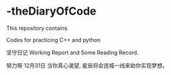 # -theDiaryOfCode

This repository contains

Codes for practicing C++ and python

坚守日记 Working Report and Some Reading Record.

努力呀 12月31日
当你真心渴望, 星辰将会连城一线来助你实现梦想。

